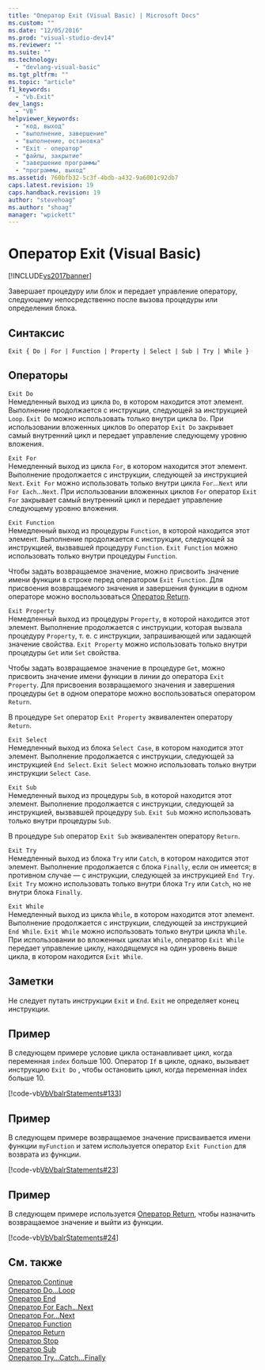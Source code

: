 ```yaml
---
title: "Оператор Exit (Visual Basic) | Microsoft Docs"
ms.custom: ""
ms.date: "12/05/2016"
ms.prod: "visual-studio-dev14"
ms.reviewer: ""
ms.suite: ""
ms.technology: 
  - "devlang-visual-basic"
ms.tgt_pltfrm: ""
ms.topic: "article"
f1_keywords: 
  - "vb.Exit"
dev_langs: 
  - "VB"
helpviewer_keywords: 
  - "код, выход"
  - "выполнение, завершение"
  - "выполнение, остановка"
  - "Exit - оператор"
  - "файлы, закрытие"
  - "завершение программы"
  - "программы, выход"
ms.assetid: 760bfb32-5c3f-4bdb-a432-9a6001c92db7
caps.latest.revision: 19
caps.handback.revision: 19
author: "stevehoag"
ms.author: "shoag"
manager: "wpickett"
---
```

# Оператор Exit (Visual Basic)
[!INCLUDE[vs2017banner](../../../csharp/includes/vs2017banner.md)]

Завершает процедуру или блок и передает управление оператору, следующему непосредственно после вызова процедуры или определения блока.  
  
## Синтаксис  
  
```  
Exit { Do | For | Function | Property | Select | Sub | Try | While }  
```  
  
## Операторы  
 `Exit Do`  
 Немедленный выход из цикла `Do`, в котором находится этот элемент.  Выполнение продолжается с инструкции, следующей за инструкцией `Loop`.  `Exit Do` можно использовать только внутри цикла `Do`.  При использовании вложенных циклов `Do` оператор `Exit Do` закрывает самый внутренний цикл и передает управление следующему уровню вложения.  
  
 `Exit For`  
 Немедленный выход из цикла `For`, в котором находится этот элемент.  Выполнение продолжается с инструкции, следующей за инструкцией `Next`.  `Exit For` можно использовать только внутри цикла `For`...`Next` или `For Each`...`Next`.  При использовании вложенных циклов `For` оператор `Exit For` закрывает самый внутренний цикл и передает управление следующему уровню вложения.  
  
 `Exit Function`  
 Немедленный выход из процедуры `Function`, в которой находится этот элемент.  Выполнение продолжается с инструкции, следующей за инструкцией, вызвавшей процедуру `Function`.  `Exit Function` можно использовать только внутри процедуры `Function`.  
  
 Чтобы задать возвращаемое значение, можно присвоить значение имени функции в строке перед оператором `Exit Function`.  Для присвоения возвращаемого значения и завершения функции в одном операторе можно воспользоваться [Оператор Return](../../../visual-basic/language-reference/statements/return-statement.md).  
  
 `Exit Property`  
 Немедленный выход из процедуры `Property`, в которой находится этот элемент.  Выполнение продолжается с инструкции, которая вызвала процедуру `Property`, т. е. с инструкции, запрашивающей или задающей значение свойства.  `Exit Property` можно использовать только внутри процедуры `Get` или `Set` свойства.  
  
 Чтобы задать возвращаемое значение в процедуре `Get`, можно присвоить значение имени функции в линии до оператора `Exit Property`.  Для присвоения возвращаемого значения и завершения процедуры `Get` в одном операторе можно воспользоваться оператором `Return`.  
  
 В процедуре `Set` оператор `Exit Property` эквивалентен оператору `Return`.  
  
 `Exit Select`  
 Немедленный выход из блока `Select Case`, в котором находится этот элемент.  Выполнение продолжается с инструкции, следующей за инструкцией `End Select`.  `Exit Select` можно использовать только внутри инструкции `Select Case`.  
  
 `Exit Sub`  
 Немедленный выход из процедуры `Sub`, в которой находится этот элемент.  Выполнение продолжается с инструкции, следующей за инструкцией, вызвавшей процедуру `Sub`.  `Exit Sub` можно использовать только внутри процедуры `Sub`.  
  
 В процедуре `Sub` оператор `Exit Sub` эквивалентен оператору `Return`.  
  
 `Exit Try`  
 Немедленный выход из блока `Try` или `Catch`, в котором находится этот элемент.  Выполнение продолжается с блока `Finally`, если он имеется; в противном случае — с инструкции, следующей за инструкцией `End Try`.  `Exit Try` можно использовать только внутри блока `Try` или `Catch`, но не внутри блока `Finally`.  
  
 `Exit While`  
 Немедленный выход из цикла `While`, в котором находится этот элемент.  Выполнение продолжается с инструкции, следующей за инструкцией `End While`.  `Exit While` можно использовать только внутри цикла `While`.  При использовании во вложенных циклах `While`, оператор `Exit While` передает управление циклу, находящемуся на один уровень выше цикла, в котором находится `Exit While`.  
  
## Заметки  
 Не следует путать инструкции `Exit` и `End`.  `Exit` не определяет конец инструкции.  
  
## Пример  
 В следующем примере условие цикла останавливает цикл, когда переменная `index` больше 100.  Оператор `If` в цикле, однако, вызывает инструкцию `Exit Do` , чтобы остановить цикл, когда переменная index больше 10.  
  
 [!code-vb[VbVbalrStatements#133](../../../visual-basic/language-reference/error-messages/codesnippet/VisualBasic/exit-statement_1.vb)]  
  
## Пример  
 В следующем примере возвращаемое значение присваивается имени функции `myFunction` и затем используется оператор `Exit Function` для возврата из функции.  
  
 [!code-vb[VbVbalrStatements#23](../../../visual-basic/language-reference/error-messages/codesnippet/VisualBasic/exit-statement_2.vb)]  
  
## Пример  
 В следующем примере используется [Оператор Return](../../../visual-basic/language-reference/statements/return-statement.md), чтобы назначить возвращаемое значение и выйти из функции.  
  
 [!code-vb[VbVbalrStatements#24](../../../visual-basic/language-reference/error-messages/codesnippet/VisualBasic/exit-statement_3.vb)]  
  
## См. также  
 [Оператор Continue](../../../visual-basic/language-reference/statements/continue-statement.md)   
 [Оператор Do...Loop](../../../visual-basic/language-reference/statements/do-loop-statement.md)   
 [Оператор End](../../../visual-basic/language-reference/statements/end-statement.md)   
 [Оператор For Each...Next](../../../visual-basic/language-reference/statements/for-each-next-statement.md)   
 [Оператор For...Next](../../../visual-basic/language-reference/statements/for-next-statement.md)   
 [Оператор Function](../../../visual-basic/language-reference/statements/function-statement.md)   
 [Оператор Return](../../../visual-basic/language-reference/statements/return-statement.md)   
 [Оператор Stop](../../../visual-basic/language-reference/statements/stop-statement.md)   
 [Оператор Sub](../../../visual-basic/language-reference/statements/sub-statement.md)   
 [Оператор Try...Catch...Finally](../../../visual-basic/language-reference/statements/try-catch-finally-statement.md)